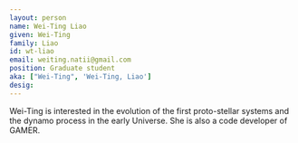 ```yaml
---
layout: person
name: Wei-Ting Liao
given: Wei-Ting
family: Liao
id: wt-liao
email: weiting.natii@gmail.com
position: Graduate student
aka: ["Wei-Ting", 'Wei-Ting, Liao']
desig: 
---
```


Wei-Ting is interested in the evolution of the first proto-stellar systems and the dynamo process in the early Universe. She is also a code developer of GAMER.

